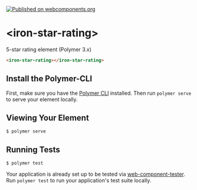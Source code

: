 [![Published on webcomponents.org](https://img.shields.io/badge/webcomponents.org-published-blue.svg)](https://www.webcomponents.org/element/chadweimer/iron-star-rating)

# \<iron-star-rating\>

5-star rating element (Polymer 3.x)

<!--
```
<custom-element-demo>
  <template>
    <link rel="import" href="iron-star-rating.html">
    <next-code-block></next-code-block>
  </template>
</custom-element-demo>
```
-->
```html
<iron-star-rating></iron-star-rating>
```

## Install the Polymer-CLI

First, make sure you have the [Polymer CLI](https://www.npmjs.com/package/polymer-cli) installed. Then run `polymer serve` to serve your element locally.

## Viewing Your Element

```
$ polymer serve
```

## Running Tests

```
$ polymer test
```

Your application is already set up to be tested via [web-component-tester](https://github.com/Polymer/web-component-tester). Run `polymer test` to run your application's test suite locally.
